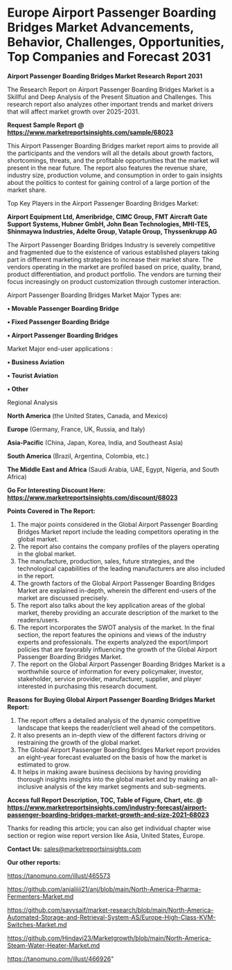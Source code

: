# Europe Airport Passenger Boarding Bridges Market Advancements, Behavior, Challenges, Opportunities, Top Companies and Forecast 2031

<strong>Airport Passenger Boarding Bridges Market Research Report 2031</strong>

The Research Report on Airport Passenger Boarding Bridges Market is a Skillful and Deep Analysis of the Present Situation and Challenges. This research report also analyzes other important trends and market drivers that will affect market growth over 2025-2031.

<strong>Request Sample Report @ <a href=https://www.marketreportsinsights.com/sample/68023>https://www.marketreportsinsights.com/sample/68023</a></strong>

This Airport Passenger Boarding Bridges market report aims to provide all the participants and the vendors will all the details about growth factors, shortcomings, threats, and the profitable opportunities that the market will present in the near future. The report also features the revenue share, industry size, production volume, and consumption in order to gain insights about the politics to contest for gaining control of a large portion of the market share.

Top Key Players in the Airport Passenger Boarding Bridges Market:

<strong>Airport Equipment Ltd, Ameribridge, CIMC Group, FMT Aircraft Gate Support Systems, Hubner GmbH, John Bean Technologies, MHI-TES, Shinmaywa Industries, Adelte Group, Vataple Group, Thyssenkrupp AG</strong>

The Airport Passenger Boarding Bridges Industry is severely competitive and fragmented due to the existence of various established players taking part in different marketing strategies to increase their market share. The vendors operating in the market are profiled based on price, quality, brand, product differentiation, and product portfolio. The vendors are turning their focus increasingly on product customization through customer interaction.

Airport Passenger Boarding Bridges Market Major Types are:

<strong>• Movable Passenger Boarding Bridge

• Fixed Passenger Boarding Bridge

• Airport Passenger Boarding Bridges</strong>

Market Major end-user applications :

<strong>• Business Aviation

• Tourist Aviation

• Other</strong>

Regional Analysis

</u><strong><b>North America</b></strong> (the United States, Canada, and Mexico)

<strong><b>Europe </b></strong>(Germany, France, UK, Russia, and Italy)

<strong><b>Asia-Pacific</b></strong> (China, Japan, Korea, India, and Southeast Asia)

<strong><b>South America</b></strong> (Brazil, Argentina, Colombia, etc.)

<strong><b>The Middle East and Africa</b></strong> (Saudi Arabia, UAE, Egypt, Nigeria, and South Africa)

<strong>Go For Interesting Discount Here: <a href=https://www.marketreportsinsights.com/discount/68023>https://www.marketreportsinsights.com/discount/68023</a></strong>

<strong>Points Covered in The Report:</strong>
<ol>
  <li>The major points considered in the Global Airport Passenger Boarding Bridges Market report include the leading competitors operating in the global market.</li>
  <li>The report also contains the company profiles of the players operating in the global market.</li>
  <li>The manufacture, production, sales, future strategies, and the technological capabilities of the leading manufacturers are also included in the report.</li>
  <li>The growth factors of the Global Airport Passenger Boarding Bridges Market are explained in-depth, wherein the different end-users of the market are discussed precisely.</li>
  <li>The report also talks about the key application areas of the global market, thereby providing an accurate description of the market to the readers/users.</li>
  <li>The report incorporates the SWOT analysis of the market. In the final section, the report features the opinions and views of the industry experts and professionals. The experts analyzed the export/import policies that are favorably influencing the growth of the Global Airport Passenger Boarding Bridges Market.</li>
  <li>The report on the Global Airport Passenger Boarding Bridges Market is a worthwhile source of information for every policymaker, investor, stakeholder, service provider, manufacturer, supplier, and player interested in purchasing this research document.</li>
</ol>
<strong>Reasons for Buying Global Airport Passenger Boarding Bridges Market Report:</strong>

<ol>
  <li>The report offers a detailed analysis of the dynamic competitive landscape that keeps the reader/client well ahead of the competitors.</li>
  <li>It also presents an in-depth view of the different factors driving or restraining the growth of the global market.</li>
  <li>The Global Airport Passenger Boarding Bridges Market report provides an eight-year forecast evaluated on the basis of how the market is estimated to grow.</li>
  <li>It helps in making aware business decisions by having providing thorough insights insights into the global market and by making an all-inclusive analysis of the key market segments and sub-segments.</li>
</ol>
<strong>Access full Report Description, TOC, Table of Figure, Chart, etc. @ <a href=https://www.marketreportsinsights.com/industry-forecast/airport-passenger-boarding-bridges-market-growth-and-size-2021-68023>https://www.marketreportsinsights.com/industry-forecast/airport-passenger-boarding-bridges-market-growth-and-size-2021-68023</a></strong>


Thanks for reading this article; you can also get individual chapter wise section or region wise report version like Asia, United States, Europe.

<strong>Contact Us:</strong>
sales@marketreportsinsights.com

<strong>Our other reports:</strong>

<a href=https://tanomuno.com/illust/465573>https://tanomuno.com/illust/465573</a>

<a href=https://github.com/anjaliiii21/anj/blob/main/North-America-Pharma-Fermenters-Market.md>https://github.com/anjaliiii21/anj/blob/main/North-America-Pharma-Fermenters-Market.md</a>

<a href=https://github.com/sayysaif/market-research/blob/main/North-America-Automated-Storage-and-Retrieval-System-AS/Europe-High-Class-KVM-Switches-Market.md>https://github.com/sayysaif/market-research/blob/main/North-America-Automated-Storage-and-Retrieval-System-AS/Europe-High-Class-KVM-Switches-Market.md</a>

<a href=https://github.com/Hindavi23/Marketgrowth/blob/main/North-America-Steam-Water-Heater-Market.md>https://github.com/Hindavi23/Marketgrowth/blob/main/North-America-Steam-Water-Heater-Market.md</a>

<a href=https://tanomuno.com/illust/466926>https://tanomuno.com/illust/466926</a>"
